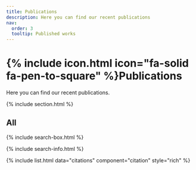 ```yaml
---
title: Publications
description: Here you can find our recent publications
nav:
  order: 3
  tooltip: Published works
---
```


# {% include icon.html icon="fa-solid fa-pen-to-square" %}Publications

Here you can find our recent publications.

{% include section.html %}

<!-- ## Selected

{% include citation.html lookup="doi:10.15252/msb.20178124" style="rich" %}

{% include section.html %} -->


## All

{% include search-box.html %}

{% include search-info.html %}

{% include list.html data="citations" component="citation" style="rich" %}